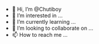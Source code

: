- 👋 Hi, I’m @Chutiboy
- 👀 I’m interested in ...
- 🌱 I’m currently learning ...
- 💞️ I’m looking to collaborate on ...
- 📫 How to reach me ...

<!---
Chutiboy/Chutiboy is a ✨ special ✨ repository because its `README.md` (this file) appears on your GitHub profile.
You can click the Preview link to take a look at your changes.
--->
